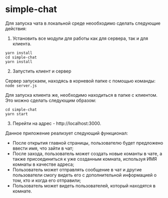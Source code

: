 # simple-chat

Для запуска чата в локальной среде неообходимо сделать следующие действия:
1. Установить все модули для работы как для сервера, так и для клиента.
```
yarn install
cd simple-chat
yarn install
```
2. Запустить клиент и сервер

Сервер запускаем, находясь в корневой папке с помощью команды:
```node server.js```

Для запуска клиента же, необходимо находиться в папке с клиентом. Это можно сделать следующим образом:
```
cd simple-chat
yarn start
```
3. Перейти на адрес - http://localhost:3000.

 Данное приложение реализует следующий функционал:
- После открытия главной страницы, пользователю будет предложено ввести имя, что зайти в чат;
- После захода, пользователь может создать новые команты в чате, а также присоединиться к уже созданным комната, используя ИМЯ комнаты в качестве адреса;
- Пользователь может отправлять сообщение в чат и другие пользователи смогу видеть его с дополнительной информацией о том, кто и когда его отправили;
- Пользователь может видеть пользователей, который находятся в комнате.
